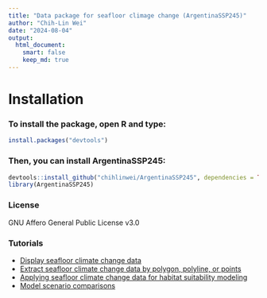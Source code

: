 ```yaml
---
title: "Data package for seafloor climage change (ArgentinaSSP245)"
author: "Chih-Lin Wei"
date: "2024-08-04"
output: 
  html_document: 
    smart: false
    keep_md: true
---
```




# Installation

### To install the package, open R and type:


``` r
install.packages("devtools")
```

### Then, you can install ArgentinaSSP245:


``` r
devtools::install_github("chihlinwei/ArgentinaSSP245", dependencies = TRUE)
library(ArgentinaSSP245)
```

### License
GNU Affero General Public License v3.0

### Tutorials
* [Display seafloor climate change data](https://github.com/chihlinwei/ArgentinaSSP245/blob/main/tutorials/tute1.md)
* [Extract seafloor climate change data by polygon, polyline, or points](https://github.com/chihlinwei/ArgentinaSSP245/blob/main/tutorials/tute2.md)
* [Applying seafloor climate change data for habitat suitability modeling](https://github.com/chihlinwei/ArgentinaSSP245/blob/main/tutorials/tute3.md)
* [Model scenario comparisons](https://github.com/chihlinwei/ArgentinaSSP245/blob/main/tutorials/tute4.md)



